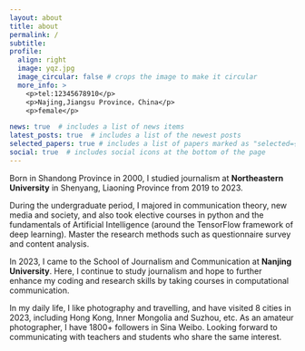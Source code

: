 ```yaml
---
layout: about
title: about
permalink: /
subtitle: 
profile:
  align: right
  image: yqz.jpg
  image_circular: false # crops the image to make it circular
  more_info: >
    <p>tel:12345678910</p>
    <p>Najing,Jiangsu Province，China</p>
    <p>female</p>

news: true  # includes a list of news items
latest_posts: true  # includes a list of the newest posts
selected_papers: true # includes a list of papers marked as "selected={true}"
social: true  # includes social icons at the bottom of the page
---
```


Born in Shandong Province in 2000, I studied journalism at **Northeastern University** in Shenyang, Liaoning Province from 2019 to 2023.

During the undergraduate period, I majored in communication theory, new media and society, and also took elective courses in python and the fundamentals of Artificial Intelligence (around the TensorFlow framework of deep learning). Master the research methods such as questionnaire survey and content analysis.

In 2023, I came to the School of Journalism and Communication at **Nanjing University**. Here, I continue to study journalism and hope to further enhance my coding and research skills by taking courses in computational communication.

In my daily life, I like photography and travelling, and have visited 8 cities in 2023, including Hong Kong, Inner Mongolia and Suzhou, etc. As an amateur photographer, I have 1800+ followers in Sina Weibo. Looking forward to communicating with teachers and students who share the same interest.
